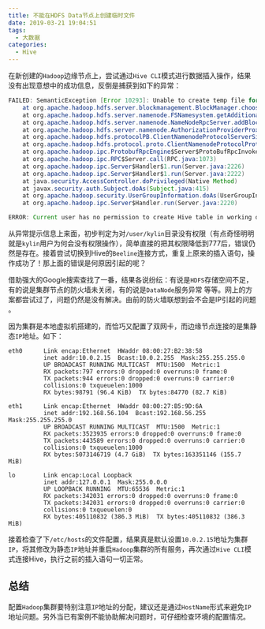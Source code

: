 ```yaml
---
title: 不能在HDFS Data节点上创建临时文件
date: 2019-03-21 19:04:51
tags:
  - 大数据
categories:
  - Hive
---
```


在新创建的`Hadoop`边缘节点上，尝试通过`Hive CLI`模式进行数据插入操作，结果没有出现意想中的成功信息，反倒是捕获到如下的异常：

```java
FAILED: SemanticException [Error 10293]: Unable to create temp file for insert values File /tmp/hive/kylin/9c84de0a-fca2-4d3c-8f72-47436a4adb83/_tmp_space.db/Values__Tmp__Table__1/data_file could only be replicated to 0 nodes instead of minReplication (=1).  There are 1 datanode(s) running and 1 node(s) are excluded in this operation.
	at org.apache.hadoop.hdfs.server.blockmanagement.BlockManager.chooseTarget4NewBlock(BlockManager.java:1720)
	at org.apache.hadoop.hdfs.server.namenode.FSNamesystem.getAdditionalBlock(FSNamesystem.java:3440)
	at org.apache.hadoop.hdfs.server.namenode.NameNodeRpcServer.addBlock(NameNodeRpcServer.java:686)
	at org.apache.hadoop.hdfs.server.namenode.AuthorizationProviderProxyClientProtocol.addBlock(AuthorizationProviderProxyClientProtocol.java:217)
	at org.apache.hadoop.hdfs.protocolPB.ClientNamenodeProtocolServerSideTranslatorPB.addBlock(ClientNamenodeProtocolServerSideTranslatorPB.java:506)
	at org.apache.hadoop.hdfs.protocol.proto.ClientNamenodeProtocolProtos$ClientNamenodeProtocol$2.callBlockingMethod(ClientNamenodeProtocolProtos.java)
	at org.apache.hadoop.ipc.ProtobufRpcEngine$Server$ProtoBufRpcInvoker.call(ProtobufRpcEngine.java:617)
	at org.apache.hadoop.ipc.RPC$Server.call(RPC.java:1073)
	at org.apache.hadoop.ipc.Server$Handler$1.run(Server.java:2226)
	at org.apache.hadoop.ipc.Server$Handler$1.run(Server.java:2222)
	at java.security.AccessController.doPrivileged(Native Method)
	at javax.security.auth.Subject.doAs(Subject.java:415)
	at org.apache.hadoop.security.UserGroupInformation.doAs(UserGroupInformation.java:1917)
	at org.apache.hadoop.ipc.Server$Handler.run(Server.java:2220)

ERROR: Current user has no permission to create Hive table in working directory: /user/kylin
```

<!-- more -->

从异常提示信息上来面，初步判定为对`/user/kylin`目录没有权限（有点奇怪明明就是`kylin`用户为何会没有权限操作），简单直接的把其权限降低到777后，错误仍然是存在。接着尝试切换到Hive的`Beeline`连接方式，重复上原来的插入语句，操作成功了！那上面的错误是何原因引起的呢？

借助强大的Google搜索查找了一番，结果各说纷纭：有说是`HDFS`存储空间不足，有的说是集群节点的防火墙未关闭，有的说是`DataNode`服务异常 等等。网上的方案都尝试过了，问题仍然是没有解决。由前的防火墙联想到会不会是IP引起的问题 。

因为集群是本地虚拟机搭建的，而恰巧又配置了双网卡，而边缘节点连接的是集静态`IP`地址。如下：

```shell
eth0      Link encap:Ethernet  HWaddr 08:00:27:B2:38:58  
          inet addr:10.0.2.15  Bcast:10.0.2.255  Mask:255.255.255.0
          UP BROADCAST RUNNING MULTICAST  MTU:1500  Metric:1
          RX packets:797 errors:0 dropped:0 overruns:0 frame:0
          TX packets:944 errors:0 dropped:0 overruns:0 carrier:0
          collisions:0 txqueuelen:1000 
          RX bytes:98791 (96.4 KiB)  TX bytes:84770 (82.7 KiB)

eth1      Link encap:Ethernet  HWaddr 08:00:27:B5:9D:6A  
          inet addr:192.168.56.104  Bcast:192.168.56.255  Mask:255.255.255.0
          UP BROADCAST RUNNING MULTICAST  MTU:1500  Metric:1
          RX packets:3523935 errors:0 dropped:0 overruns:0 frame:0
          TX packets:443589 errors:0 dropped:0 overruns:0 carrier:0
          collisions:0 txqueuelen:1000 
          RX bytes:5073146719 (4.7 GiB)  TX bytes:163351146 (155.7 MiB)

lo        Link encap:Local Loopback  
          inet addr:127.0.0.1  Mask:255.0.0.0
          UP LOOPBACK RUNNING  MTU:65536  Metric:1
          RX packets:342031 errors:0 dropped:0 overruns:0 frame:0
          TX packets:342031 errors:0 dropped:0 overruns:0 carrier:0
          collisions:0 txqueuelen:0 
          RX bytes:405110832 (386.3 MiB)  TX bytes:405110832 (386.3 MiB)
```

接着检查了下`/etc/hosts`的文件配置，结果真是默认设置`10.0.2.15`地址为集群`IP`，将其修改为静态`IP`地址并重启`Hadoop`集群的所有服务，再次通过`Hive CLI`模式连接Hive，执行之前的插入语句一切正常。

## 总结

配置`Hadoop`集群要特别注意`IP`地址的分配，建议还是通过`HostName`形式来避免`IP`地址问题。另外当已有案例不能协助解决问题时，可仔细检查环境的配置情况。




